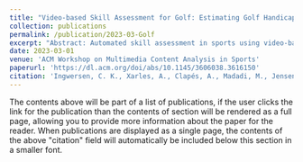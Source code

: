 ```yaml
---
title: "Video-based Skill Assessment for Golf: Estimating Golf Handicap"
collection: publications
permalink: /publication/2023-03-Golf
excerpt: "Abstract: Automated skill assessment in sports using video-based analysis holds great potential for revolutionizing coaching methodologies. This paper focuses on the problem of skill determination in golfers by leveraging deep learning models applied to a large database of video recordings of golf swings. We investigate different regression, ranking and classification based methods and compare to a simple baseline approach. The performance is evaluated using mean squared error (MSE) as well as computing the percentages of correctly ranked pairs based on the Kendall correlation. Our results demonstrate an improvement over the baseline, with a 35% lower mean squared error and 68% correctly ranked pairs. However, achieving fine-grained skill assessment remains challenging. This work contributes to the development of AI-driven coaching systems and advances the understanding of video-based skill determination in the context of golf."
date: 2023-03-01
venue: 'ACM Workshop on Multimedia Content Analysis in Sports'
paperurl: 'https://dl.acm.org/doi/abs/10.1145/3606038.3616150'
citation: 'Ingwersen, C. K., Xarles, A., Clapés, A., Madadi, M., Jensen, J. N., Hannemose, M. R., ... & Escalera, S. (2023, October). Video-based Skill Assessment for Golf: Estimating Golf Handicap. In Proceedings of the 6th International Workshop on Multimedia Content Analysis in Sports (pp. 31-39).'
---
```


The contents above will be part of a list of publications, if the user clicks the link for the publication than the contents of section will be rendered as a full page, allowing you to provide more information about the paper for the reader. When publications are displayed as a single page, the contents of the above "citation" field will automatically be included below this section in a smaller font.